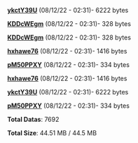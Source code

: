 [**ykctY39U**](/data/ykctY39U.txt) (08/12/22 - 02:31)- 6222 bytes

[**KDDcWEgm**](/data/KDDcWEgm.txt) (08/12/22 - 02:31)- 328 bytes

[**KDDcWEgm**](/data/KDDcWEgm.txt) (08/12/22 - 02:31)- 328 bytes

[**hxhawe76**](/data/hxhawe76.txt) (08/12/22 - 02:31)- 1416 bytes

[**pM50PPXY**](/data/pM50PPXY.txt) (08/12/22 - 02:31)- 334 bytes

[**hxhawe76**](/data/hxhawe76.txt) (08/12/22 - 02:31)- 1416 bytes

[**ykctY39U**](/data/ykctY39U.txt) (08/12/22 - 02:31)- 6222 bytes

[**pM50PPXY**](/data/pM50PPXY.txt) (08/12/22 - 02:31)- 334 bytes

**Total Datas**: 7692

**Total Size**: 44.51 MB / 44.5 MB